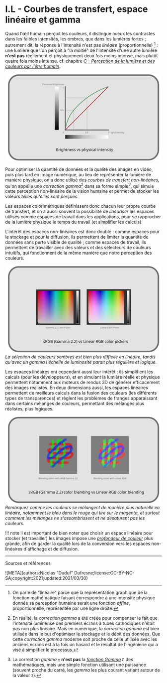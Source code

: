 # I.L - Courbes de transfert, espace linéaire et gamma

Quand l'œil humain perçoit les couleurs, il distingue mieux les contrastes dans les faibles intensités, les ombres, que dans les lumières fortes ; autrement dit, la réponse à l'intensité n'est pas *linéaire* (proportionnelle) [^1] : une lumière que l'on perçoit à "la moitié" de l'intensité d'une autre lumière **n'est pas** réellement et physiquement deux fois moins intense, mais plutôt quatre fois moins intense. cf. chapitre *[C - Perception de la lumière et des couleurs par l'être humain](C-perception.md)*.

*![Graphe de comparaison perception/intensité réelle](img/gamma-perception.svg)*

Pour optimiser la quantité de données et la qualité des images en vidéo, puis plus tard en image numérique, au lieu de représenter la lumière de manière physique, on a donc utilisé des *courbes de transfert* *non-linéaires*, qu'on appelle une *correction gamma*[^2] dans sa forme simple[^3], qui simule cette perception non-linéaire de la vision humaine et permet de stocker les valeurs *telles qu'elles sont perçues*.

Les espaces colorimétriques définissent donc chacun leur propre courbe de transfert, et on a aussi souvent la possibilité de *linéariser* les espaces utilisés comme espaces de travail dans les applications, pour se rapprocher de la lumière physique le temps du travail (et simplifier les calculs).

L'intérêt des espaces non-linéaires est donc double : comme espaces pour le stockage et pour la diffusion, ils permettent de limiter la quantité de données sans perte visible de qualité ; comme espaces de travail, ils permettent de travailler avec des valeurs et des sélecteurs de couleurs intuitifs, qui fonctionnent de la même manière que notre perception des couleurs.

*![Comparaison d'un sélecteur de couleur linéaire et non-linéaire](img/color-picker.svg)*  
*La sélection de couleurs sombres est bien plus difficile en linéaire, tandis qu'avec un gamma l'échelle de luminosité parait plus régulière et logique.*

Les espaces linéaires ont cependant aussi leur intérêt : ils simplifient les calculs (pour les développeurs), et en simulant la lumière réelle et physique permettent notamment aux moteurs de rendus 3D de générer efficacement des images réalistes. En deux dimensions aussi, les espaces linéaires permettent de meilleurs calculs dans la fusion des couleurs (les différents types de transparences) et règlent les problèmes de franges apparaissant dans certains mélanges de couleurs, permettant des mélanges plus réalistes, plus logiques.

*![Comparaison de fusion linéaires et non-linéaires](img/fusion.svg)*  
*Remarquez comme les couleurs se mélangent de manière plus naturelle en linéaire, notamment le bleu dans le rouge qui tire sur le magenta, et surtout comment les mélanges ne s'assombrissent et ne désaturent pas les couleurs.*

!!! note 
    Il est important de bien noter que choisir un espace linéaire pour stocker (et travailler) les images impose une [*profondeur de couleur*](K-pix-format.md) plus grande, afin de garder la qualité lors de la conversion vers les espaces non-linéaires d'affichage et de diffusion.

----
Sources et références

[^1]:
    On parle de "linéaire" parce que la représentation graphique de la fonction mathématique faisant correspondre à une intensité physique donnée sa perception humaine serait une fonction *affine*, proportionnelle, représentée par une ligne droite.
[^2]:
    En réalité, la *correction gamma* a été créée pour compenser le fait que l'intensité lumineuse des premiers écrans à tubes cathodiques n'était pas non plus linéaire. Mais en numérique, la *correction gamma* est bien utilisée dans le but d'optimiser le stockage et le débit des données. Que cette *correction gamma* moderne soit proche de celle utilisée avec les anciens écrans est à la fois un hasard et le résultat de l'ingénierie qui a visé à simplifier le processus.
[^3]:
    La correction *gamma* `γ` **n'est pas** la *[fonction Gamma](https://fr.wikipedia.org/wiki/Fonction_gamma)* `Γ` des mathématiques, mais une simple fonction utilisant une puissance (souvent proche du carré, les *gamma* les plus courant variant autour de la valeur `2`).

![META](authors:Nicolas "Duduf" Dufresne;license:CC-BY-NC-SA;copyright:2021;updated:2021/03/30)